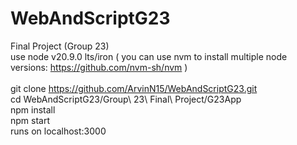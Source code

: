 # WebAndScriptG23
Final Project (Group 23)
<br>
use node v20.9.0 lts/iron ( you can use nvm to install multiple node versions: https://github.com/nvm-sh/nvm )
<br>
<br>
git clone https://github.com/ArvinN15/WebAndScriptG23.git
<br>
cd WebAndScriptG23/Group\ 23\ Final\ Project/G23App
<br>
npm install
<br>
npm start
<br>
runs on localhost:3000

